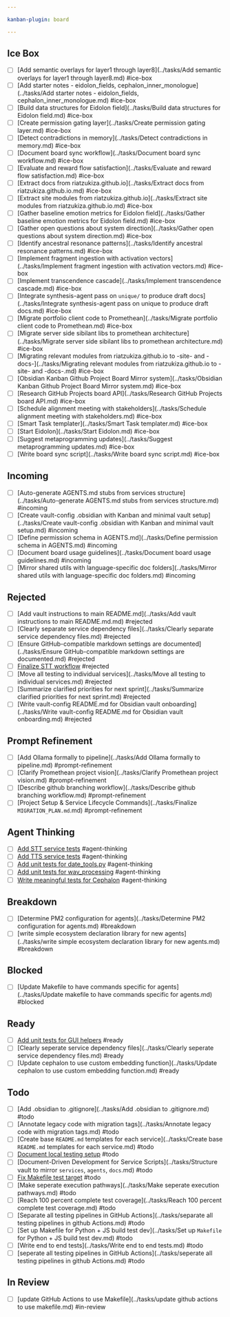 ```yaml
---

kanban-plugin: board

---
```


## Ice Box

- [ ] [Add semantic overlays for layer1 through layer8](../tasks/Add semantic overlays for layer1 through layer8.md) #ice-box
- [ ] [Add starter notes - eidolon_fields, cephalon_inner_monologue](../tasks/Add starter notes - eidolon_fields, cephalon_inner_monologue.md) #ice-box
- [ ] [Build data structures for Eidolon field](../tasks/Build data structures for Eidolon field.md) #ice-box
- [ ] [Create permission gating layer](../tasks/Create permission gating layer.md) #ice-box
- [ ] [Detect contradictions in memory](../tasks/Detect contradictions in memory.md) #ice-box
- [ ] [Document board sync workflow](../tasks/Document board sync workflow.md) #ice-box
- [ ] [Evaluate and reward flow satisfaction](../tasks/Evaluate and reward flow satisfaction.md) #ice-box
- [ ] [Extract docs from riatzukiza.github.io](../tasks/Extract docs from riatzukiza.github.io.md) #ice-box
- [ ] [Extract site modules from riatzukiza.github.io](../tasks/Extract site modules from riatzukiza.github.io.md) #ice-box
- [ ] [Gather baseline emotion metrics for Eidolon field](../tasks/Gather baseline emotion metrics for Eidolon field.md) #ice-box
- [ ] [Gather open questions about system direction](../tasks/Gather open questions about system direction.md) #ice-box
- [ ] [Identify ancestral resonance patterns](../tasks/Identify ancestral resonance patterns.md) #ice-box
- [ ] [Implement fragment ingestion with activation vectors](../tasks/Implement fragment ingestion with activation vectors.md) #ice-box
- [ ] [Implement transcendence cascade](../tasks/Implement transcendence cascade.md) #ice-box
- [ ] [Integrate synthesis-agent pass on `unique/` to produce draft docs](../tasks/Integrate synthesis-agent pass on unique to produce draft docs.md) #ice-box
- [ ] [Migrate portfolio client code to Promethean](../tasks/Migrate portfolio client code to Promethean.md) #ice-box
- [ ] [Migrate server side sibilant libs to promethean architecture](../tasks/Migrate server side sibilant libs to promethean architecture.md) #ice-box
- [ ] [Migrating relevant modules from riatzukiza.github.io to -site- and -docs-](../tasks/Migrating relevant modules from riatzukiza.github.io to -site- and -docs-.md) #ice-box
- [ ] [Obsidian Kanban Github Project Board Mirror system](../tasks/Obsidian Kanban Github Project Board Mirror system.md) #ice-box
- [ ] [Research GitHub Projects board API](../tasks/Research GitHub Projects board API.md) #ice-box
- [ ] [Schedule alignment meeting with stakeholders](../tasks/Schedule alignment meeting with stakeholders.md) #ice-box
- [ ] [Smart Task templater](../tasks/Smart Task templater.md) #ice-box
- [ ] [Start Eidolon](../tasks/Start Eidolon.md) #ice-box
- [ ] [Suggest metaprogramming updates](../tasks/Suggest metaprogramming updates.md) #ice-box
- [ ] [Write board sync script](../tasks/Write board sync script.md) #ice-box

## Incoming

- [ ] [Auto-generate AGENTS.md stubs from services structure](../tasks/Auto-generate AGENTS.md stubs from services structure.md) #incoming
- [ ] [Create vault-config .obsidian with Kanban and minimal vault setup](../tasks/Create vault-config .obsidian with Kanban and minimal vault setup.md) #incoming
- [ ] [Define permission schema in AGENTS.md](../tasks/Define permission schema in AGENTS.md) #incoming
- [ ] [Document board usage guidelines](../tasks/Document board usage guidelines.md) #incoming
- [ ] [Mirror shared utils with language-specific doc folders](../tasks/Mirror shared utils with language-specific doc folders.md) #incoming

## Rejected

- [ ] [Add vault instructions to main README.md](../tasks/Add vault instructions to main README.md.md) #rejected
- [ ] [Clearly separate service dependency files](../tasks/Clearly separate service dependency files.md) #rejected
- [ ] [Ensure GitHub-compatible markdown settings are documented](../tasks/Ensure GitHub-compatible markdown settings are documented.md) #rejected
- [ ] [Finalize STT workflow](../tasks/Finalize_STT_workflow.md) #rejected
- [ ] [Move all testing to individual services](../tasks/Move all testing to individual services.md) #rejected
- [ ] [Summarize clarified priorities for next sprint](../tasks/Summarize clarified priorities for next sprint.md) #rejected
- [ ] [Write vault-config README.md for Obsidian vault onboarding](../tasks/Write vault-config README.md for Obsidian vault onboarding.md) #rejected

## Prompt Refinement

- [ ] [Add Ollama formally to pipeline](../tasks/Add Ollama formally to pipeline.md) #prompt-refinement
- [ ] [Clarify Promethean project vision](../tasks/Clarify Promethean project vision.md) #prompt-refinement
- [ ] [Describe github branching workflow](../tasks/Describe github branching workflow.md) #prompt-refinement
- [ ] [Project Setup & Service Lifecycle Commands](../tasks/Finalize `MIGRATION_PLAN.md`.md) #prompt-refinement

## Agent Thinking

- [ ] [Add STT service tests](../tasks/Add_STT_service_tests.md) #agent-thinking
- [ ] [Add TTS service tests](../tasks/Add_TTS_service_tests.md) #agent-thinking
- [ ] [Add unit tests for date_tools.py](../tasks/Add_unit_tests_for_date_tools.py.md) #agent-thinking
- [ ] [Add unit tests for wav_processing](../tasks/Add_unit_tests_for_wav_processing.md) #agent-thinking
- [ ] [Write meaningful tests for Cephalon](../tasks/Write_meaningful_tests_for_Cephalon.md) #agent-thinking

## Breakdown

- [ ] [Determine PM2 configuration for agents](../tasks/Determine PM2 configuration for agents.md) #breakdown
- [ ] [write simple ecosystem declaration library for new agents](../tasks/write simple ecosystem declaration library for new agents.md) #breakdown

## Blocked

- [ ] [Update Makefile to have commands specific for agents](../tasks/Update makefile to have commands specific for agents.md) #blocked

## Ready

- [ ] [Add unit tests for GUI helpers](../tasks/Add_unit_tests_for_gui_helpers.md) #ready
- [ ] [Clearly seperate service dependency files](../tasks/Clearly seperate service dependency files.md) #ready
- [ ] [Update cephalon to use custom embedding function](../tasks/Update cephalon to use custom embedding function.md) #ready

## Todo

- [ ] [Add .obsidian to .gitignore](../tasks/Add .obsidian to .gitignore.md) #todo
- [ ] [Annotate legacy code with migration tags](../tasks/Annotate legacy code with migration tags.md) #todo
- [ ] [Create base `README.md` templates for each service](../tasks/Create base `README.md` templates for each service.md) #todo
- [ ] [Document local testing setup](../tasks/Document_local_testing_setup.md) #todo
- [ ] [Document-Driven Development for Service Scripts](../tasks/Structure vault to mirror ` services `, ` agents `, ` docs `.md) #todo
- [ ] [Fix Makefile test target](../tasks/Fix_makefile_test_target.md) #todo
- [ ] [Make seperate execution pathways](../tasks/Make seperate execution pathways.md) #todo
- [ ] [Reach 100 percent complete test coverage](../tasks/Reach 100 percent complete test coverage.md) #todo
- [ ] [Separate all testing pipelines in GitHub Actions](../tasks/separate all testing pipelines in github Actions.md) #todo
- [ ] [Set up Makefile for Python + JS build test dev](../tasks/Set up `Makefile` for Python + JS build test dev.md) #todo
- [ ] [Write end to end tests](../tasks/Write end to end tests.md) #todo
- [ ] [seperate all testing pipelines in GitHub Actions](../tasks/seperate all testing pipelines in github Actions.md) #todo

## In Review

- [ ] [update GitHub Actions to use Makefile](../tasks/update github actions to use makefile.md) #in-review

